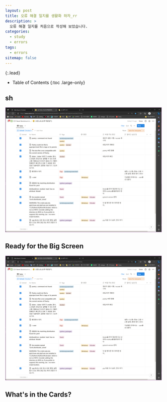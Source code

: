 ```yaml
---
layout: post
title: 오류 해결 일지를 생활화 하자_rr
description: >
  오류 해결 일지를 처음으로 작성해 보았습니다.
categories:
  - study
  - errors
tags:
  - errors
sitemap: false
---
```



{:.lead}



- Table of Contents
{:toc .large-only}

## sh

![800x400](\assets\img\blog\오류해결일지.png "Large example image")
 
## Ready for the Big Screen

![800x400](\assets\img\blog\오류해결일지.png "Large example image")
 
## What's in the Cards?





